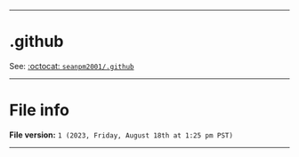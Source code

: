 
***

# .github

See: [:octocat: `seanpm2001/.github`](https://github.com/seanpm2001/.github/)

***

# File info

**File version:** `1 (2023, Friday, August 18th at 1:25 pm PST)`

***
